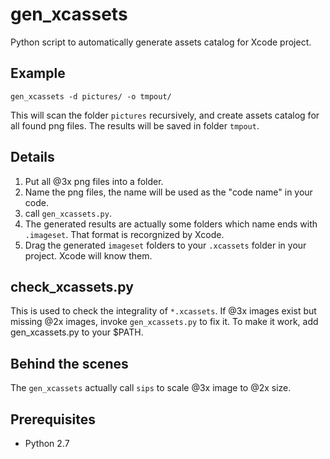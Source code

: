 # gen_xcassets

Python script to automatically generate assets catalog for Xcode project.

## Example

	gen_xcassets -d pictures/ -o tmpout/

This will scan the folder `pictures` recursively, and create assets catalog for all found png files. The results will be saved in folder `tmpout`.

## Details

1. Put all @3x png files into a folder.
2. Name the png files, the name will be used as the "code name" in your code.
3. call `gen_xcassets.py`.
4. The generated results are actually some folders which name ends with `.imageset`. That format is recorgnized by Xcode.
5. Drag the generated `imageset` folders to your `.xcassets` folder in your project. Xcode will know them.

## check_xcassets.py

This is used to check the integrality of `*.xcassets`. If @3x images exist but missing @2x images, invoke `gen_xcassets.py` to fix it. To make it work, add gen_xcassets.py to your $PATH.

## Behind the scenes

The `gen_xcassets` actually call `sips` to scale @3x image to @2x size.

## Prerequisites

- Python 2.7
